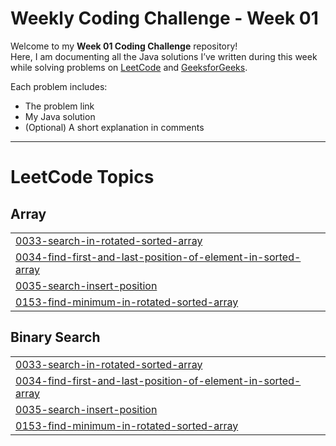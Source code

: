 # Weekly Coding Challenge - Week 01

Welcome to my **Week 01 Coding Challenge** repository!  
Here, I am documenting all the Java solutions I’ve written during this week while solving problems on [LeetCode](https://leetcode.com/) and [GeeksforGeeks](https://www.geeksforgeeks.org/).

Each problem includes:
- The problem link
- My Java solution
- (Optional) A short explanation in comments
---

<!---LeetCode Topics Start-->
# LeetCode Topics
## Array
|  |
| ------- |
| [0033-search-in-rotated-sorted-array](https://github.com/Kashif-Siddiqui-code/dsa-practice/tree/master/0033-search-in-rotated-sorted-array) |
| [0034-find-first-and-last-position-of-element-in-sorted-array](https://github.com/Kashif-Siddiqui-code/dsa-practice/tree/master/0034-find-first-and-last-position-of-element-in-sorted-array) |
| [0035-search-insert-position](https://github.com/Kashif-Siddiqui-code/dsa-practice/tree/master/0035-search-insert-position) |
| [0153-find-minimum-in-rotated-sorted-array](https://github.com/Kashif-Siddiqui-code/dsa-practice/tree/master/0153-find-minimum-in-rotated-sorted-array) |
## Binary Search
|  |
| ------- |
| [0033-search-in-rotated-sorted-array](https://github.com/Kashif-Siddiqui-code/dsa-practice/tree/master/0033-search-in-rotated-sorted-array) |
| [0034-find-first-and-last-position-of-element-in-sorted-array](https://github.com/Kashif-Siddiqui-code/dsa-practice/tree/master/0034-find-first-and-last-position-of-element-in-sorted-array) |
| [0035-search-insert-position](https://github.com/Kashif-Siddiqui-code/dsa-practice/tree/master/0035-search-insert-position) |
| [0153-find-minimum-in-rotated-sorted-array](https://github.com/Kashif-Siddiqui-code/dsa-practice/tree/master/0153-find-minimum-in-rotated-sorted-array) |
<!---LeetCode Topics End-->
